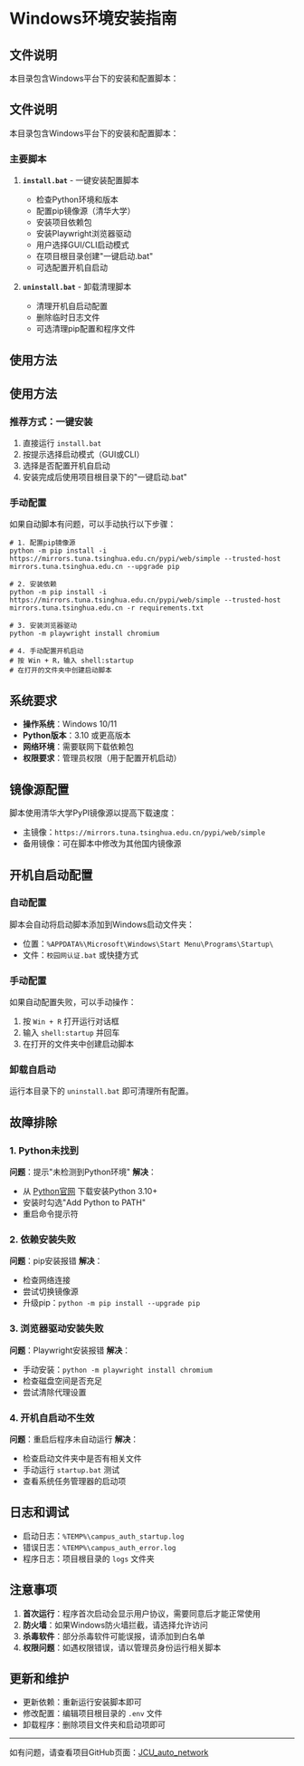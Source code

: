 # Windows环境安装指南

## 文件说明

本目录包含Windows平台下的安装和配置脚本：

## 文件说明

本目录包含Windows平台下的安装和配置脚本：

### 主要脚本

1. **`install.bat`** - 一键安装配置脚本
   - 检查Python环境和版本
   - 配置pip镜像源（清华大学）
   - 安装项目依赖包
   - 安装Playwright浏览器驱动
   - 用户选择GUI/CLI启动模式
   - 在项目根目录创建"一键启动.bat"
   - 可选配置开机自启动

2. **`uninstall.bat`** - 卸载清理脚本
   - 清理开机自启动配置
   - 删除临时日志文件
   - 可选清理pip配置和程序文件

## 使用方法

## 使用方法

### 推荐方式：一键安装

1. 直接运行 `install.bat`
2. 按提示选择启动模式（GUI或CLI）
3. 选择是否配置开机自启动
4. 安装完成后使用项目根目录下的"一键启动.bat"

### 手动配置

如果自动脚本有问题，可以手动执行以下步骤：

```batch
# 1. 配置pip镜像源
python -m pip install -i https://mirrors.tuna.tsinghua.edu.cn/pypi/web/simple --trusted-host mirrors.tuna.tsinghua.edu.cn --upgrade pip

# 2. 安装依赖
python -m pip install -i https://mirrors.tuna.tsinghua.edu.cn/pypi/web/simple --trusted-host mirrors.tuna.tsinghua.edu.cn -r requirements.txt

# 3. 安装浏览器驱动
python -m playwright install chromium

# 4. 手动配置开机启动
# 按 Win + R，输入 shell:startup
# 在打开的文件夹中创建启动脚本
```

## 系统要求

- **操作系统**：Windows 10/11
- **Python版本**：3.10 或更高版本
- **网络环境**：需要联网下载依赖包
- **权限要求**：管理员权限（用于配置开机启动）

## 镜像源配置

脚本使用清华大学PyPI镜像源以提高下载速度：
- 主镜像：`https://mirrors.tuna.tsinghua.edu.cn/pypi/web/simple`
- 备用镜像：可在脚本中修改为其他国内镜像源

## 开机自启动配置

### 自动配置
脚本会自动将启动脚本添加到Windows启动文件夹：
- 位置：`%APPDATA%\Microsoft\Windows\Start Menu\Programs\Startup\`
- 文件：`校园网认证.bat` 或快捷方式

### 手动配置
如果自动配置失败，可以手动操作：
1. 按 `Win + R` 打开运行对话框
2. 输入 `shell:startup` 并回车
3. 在打开的文件夹中创建启动脚本

### 卸载自启动
运行本目录下的 `uninstall.bat` 即可清理所有配置。

## 故障排除

### 1. Python未找到
**问题**：提示"未检测到Python环境"
**解决**：
- 从 [Python官网](https://www.python.org/downloads/) 下载安装Python 3.10+
- 安装时勾选"Add Python to PATH"
- 重启命令提示符

### 2. 依赖安装失败
**问题**：pip安装报错
**解决**：
- 检查网络连接
- 尝试切换镜像源
- 升级pip：`python -m pip install --upgrade pip`

### 3. 浏览器驱动安装失败
**问题**：Playwright安装报错
**解决**：
- 手动安装：`python -m playwright install chromium`
- 检查磁盘空间是否充足
- 尝试清除代理设置

### 4. 开机自启动不生效
**问题**：重启后程序未自动运行
**解决**：
- 检查启动文件夹中是否有相关文件
- 手动运行 `startup.bat` 测试
- 查看系统任务管理器的启动项

## 日志和调试

- 启动日志：`%TEMP%\campus_auth_startup.log`
- 错误日志：`%TEMP%\campus_auth_error.log`
- 程序日志：项目根目录的 `logs` 文件夹

## 注意事项

1. **首次运行**：程序首次启动会显示用户协议，需要同意后才能正常使用
2. **防火墙**：如果Windows防火墙拦截，请选择允许访问
3. **杀毒软件**：部分杀毒软件可能误报，请添加到白名单
4. **权限问题**：如遇权限错误，请以管理员身份运行相关脚本

## 更新和维护

- 更新依赖：重新运行安装脚本即可
- 修改配置：编辑项目根目录的 `.env` 文件
- 卸载程序：删除项目文件夹和启动项即可

---

如有问题，请查看项目GitHub页面：[JCU_auto_network](https://github.com/Misyra/JCU_auto_network)